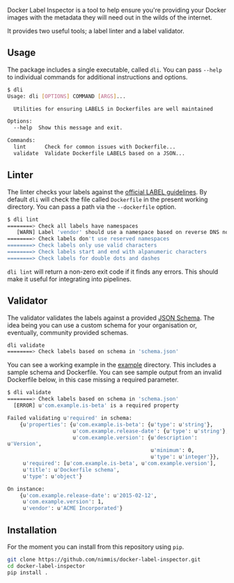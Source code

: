 Docker Label Inspector is a tool to help ensure you're providing your
Docker images with the metadata they will need out in the wilds of the
internet.

It provides two useful tools; a label linter and a label validator.


## Usage

The package includes a single executable, called `dli`. You can pass
`--help` to individual commands for additional instructions and options.

```bash
$ dli
Usage: dli [OPTIONS] COMMAND [ARGS]...

  Utilities for ensuring LABELS in Dockerfiles are well maintained

Options:
  --help  Show this message and exit.

Commands:
  lint      Check for common issues with Dockerfile...
  validate  Validate Dockerfile LABELS based on a JSON...
```

## Linter

The linter checks your labels against the [official LABEL
guidelines](http://docs.docker.com/engine/userguide/labels-custom-metadata/).
By default `dli` will check the file called `Dockerfile` in the present
working directory. You can pass a path via the `--dockerfile` option.

```bash
$ dli lint
========> Check all labels have namespaces
   [WARN] Label 'vendor' should use a namespace based on reverse DNS notation
========> Check labels don't use reserved namespaces
========> Check labels only use valid characters
========> Check labels start and end with alpanumeric characters
========> Check labels for double dots and dashes
```

`dli lint` will return a non-zero exit code if it finds any errors. This
should make it useful for integrating into pipelines.

## Validator

The validator validates the labels against a provided [JSON
Schema](http://json-schema.org/). The idea being you can use a custom
schema for your organisation or, eventually, community provided schemas.

```bash
dli validate
========> Check labels based on schema in 'schema.json'
```

You can see a working example in the [example](example) directory. This
includes a sample schema and Dockerfile. You can see sample output from
an invalid Dockerfile below, in this case missing a required parameter.

```bash
$ dli validate
========> Check labels based on schema in 'schema.json'
  [ERROR] u'com.example.is-beta' is a required property

Failed validating u'required' in schema:
    {u'properties': {u'com.example.is-beta': {u'type': u'string'},
                     u'com.example.release-date': {u'type': u'string'},
                     u'com.example.version': {u'description':
u'Version',
                                              u'minimum': 0,
                                              u'type': u'integer'}},
     u'required': [u'com.example.is-beta', u'com.example.version'],
     u'title': u'Dockerfile schema',
     u'type': u'object'}

On instance:
    {u'com.example.release-date': u'2015-02-12',
     u'com.example.version': 1,
     u'vendor': u'ACME Incorporated'}
```


## Installation

For the moment you can install from this repository using `pip`.

```bash
git clone https://github.com/nimmis/docker-label-inspector.git
cd docker-label-inspector
pip install .
```
